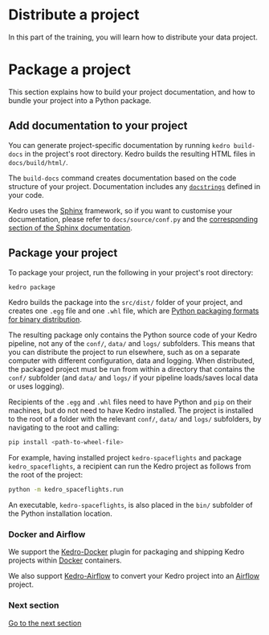 # Distribute a project

In this part of the training, you will learn how to distribute your data project.

# Package a project

This section explains how to build your project documentation, and how to bundle your project into a Python package.

## Add documentation to your project

You can generate project-specific documentation by running `kedro build-docs` in the project's root directory. Kedro builds the resulting HTML files in `docs/build/html/`.

The `build-docs` command creates documentation based on the code structure of your project. Documentation includes any [`docstrings`](https://www.datacamp.com/community/tutorials/docstrings-python) defined in your code.

Kedro uses the [Sphinx](https://www.sphinx-doc.org) framework, so if you want to customise your documentation, please refer to `docs/source/conf.py` and the [corresponding section of the Sphinx documentation](https://www.sphinx-doc.org/en/master/usage/configuration.html).


## Package your project

To package your project, run the following in your project's root directory:

```bash
kedro package
```

Kedro builds the package into the `src/dist/` folder of your project, and creates one `.egg` file and one `.whl` file, which are [Python packaging formats for binary distribution](https://packaging.python.org/overview/).

The resulting package only contains the Python source code of your Kedro pipeline, not any of the `conf/`, `data/` and `logs/` subfolders. This means that you can distribute the project to run elsewhere, such as on a separate computer with different configuration, data and logging. When distributed, the packaged project must be run from within a directory that contains the `conf/` subfolder (and `data/` and `logs/` if your pipeline loads/saves local data or uses logging).

Recipients of the `.egg` and `.whl` files need to have Python and `pip` on their machines, but do not need to have Kedro installed. The project is installed to the root of a folder with the relevant `conf/`, `data/` and `logs/` subfolders, by navigating to the root and calling:

```bash
pip install <path-to-wheel-file>
```

For example, having installed project `kedro-spaceflights` and package `kedro_spaceflights`, a recipient can run the Kedro project as follows from the root of the project:

```bash
python -m kedro_spaceflights.run
```

An executable, `kedro-spaceflights`, is also placed in the `bin/` subfolder of the Python installation location.


### Docker and Airflow

We support the [Kedro-Docker](https://github.com/quantumblacklabs/kedro-docker) plugin for packaging and shipping Kedro projects within [Docker](https://www.docker.com/) containers.

We also support [Kedro-Airflow](https://github.com/quantumblacklabs/kedro-airflow) to convert your Kedro project into an [Airflow](https://airflow.apache.org/) project.


### Next section
[Go to the next section](./11_configuration.md)

